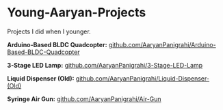 # Young-Aaryan-Projects
Projects I did when I younger. 

**Arduino-Based BLDC Quadcopter:**
[github.com/AaryanPanigrahi/Arduino-Based-BLDC-Quadcopter](https://github.com/AaryanPanigrahi/Arduino-Based-BLDC-Quadcopter/wiki/Arduino%E2%80%90Based%E2%80%90BLDC%E2%80%90Quadcopter)

**3-Stage LED Lamp:**
[github.com/AaryanPanigrahi/3-Stage-LED-Lamp](https://github.com/AaryanPanigrahi/3-Stage-LED-Lamp/wiki/3-%E2%80%90-Stage-LED-Lamp)

**Liquid Dispenser (Old):**
[github.com/AaryanPanigrahi/Liquid-Dispenser-(Old)](https://github.com/AaryanPanigrahi/Liquid-Dispenser/wiki/Liquid-Dispenser-(Old))

**Syringe Air Gun:**
[github.com/AaryanPanigrahi/Air-Gun](https://github.com/AaryanPanigrahi/Air-Gun/wiki/Syringe-Air-Gun)
